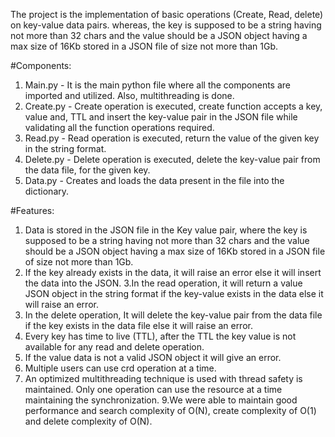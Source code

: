 The project is the implementation of basic operations (Create, Read, delete) on key-value data pairs. whereas, the key is supposed to be a string having not more than 32 chars and the value should be a JSON object having a max size of 16Kb stored in a JSON file of size not more than 1Gb.

#Components:
1. Main.py - It is the main python file where all the components are imported and utilized. Also, multithreading is done.
2. Create.py - Create operation is executed, create function accepts a key, value and, TTL and insert the key-value pair in the JSON file while validating all the function operations required.
3. Read.py - Read operation is executed, return the value of the given key in the string format.
4. Delete.py - Delete operation is executed, delete the key-value pair from the data file, for the given key.
5. Data.py - Creates and loads the data present in the file into the dictionary.

#Features:
1. Data is stored in the JSON file in the Key value pair, where the key is supposed to be a string having not more than 32 chars and the value should be a JSON object having a max size of 16Kb stored in a JSON file of size not more than 1Gb.
2. If the key already exists in the data, it will raise an error else it will insert the data into the JSON.
3.In the read operation, it will return a value JSON object in the string format if the key-value exists in the data else it will raise an error.
4. In the delete operation, It will delete the key-value pair from the data file if the key exists in the data file else it will raise an error.
5. Every key has time to live (TTL), after the TTL the key value is not available for any read and delete operation.
6. If the value data is not a valid JSON object it will give an error.
7. Multiple users can use crd operation at a time. 
8. An optimized multithreading technique is used with thread safety is maintained. Only one operation can use the resource at a time maintaining the synchronization. 
9.We were able to maintain good performance and search complexity of O(N), create complexity of O(1) and delete complexity of O(N). 
 


 


   


